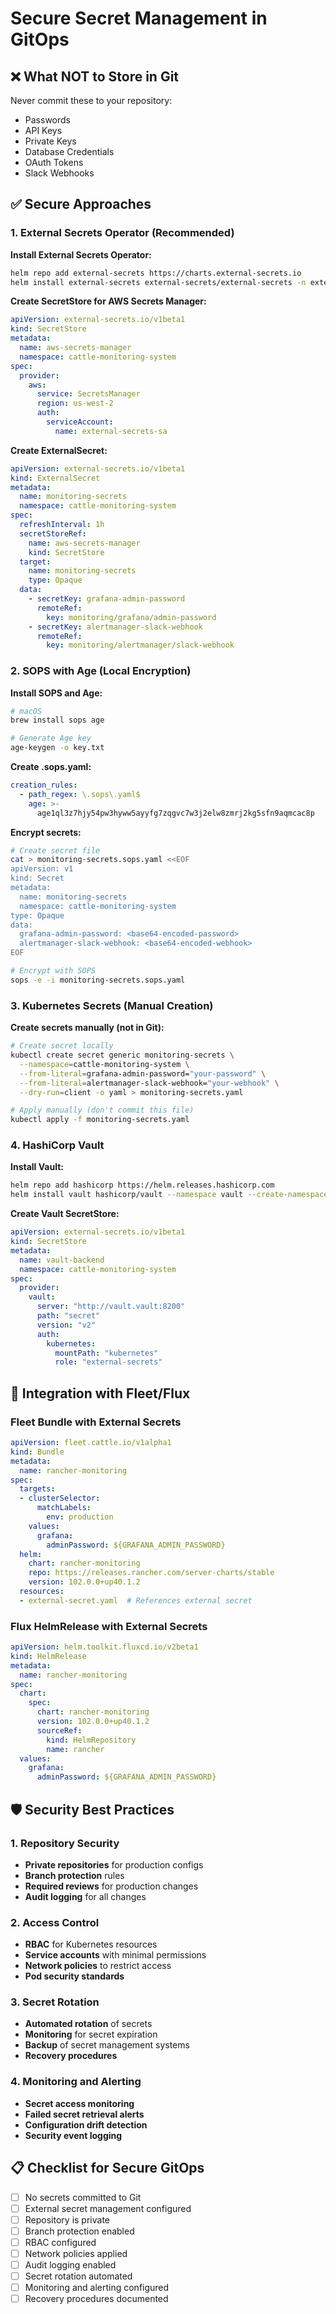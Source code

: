 # Secure Secret Management in GitOps

## ❌ What NOT to Store in Git

Never commit these to your repository:
- Passwords
- API Keys
- Private Keys
- Database Credentials
- OAuth Tokens
- Slack Webhooks

## ✅ Secure Approaches

### 1. External Secrets Operator (Recommended)

**Install External Secrets Operator:**
```bash
helm repo add external-secrets https://charts.external-secrets.io
helm install external-secrets external-secrets/external-secrets -n external-secrets --create-namespace
```

**Create SecretStore for AWS Secrets Manager:**
```yaml
apiVersion: external-secrets.io/v1beta1
kind: SecretStore
metadata:
  name: aws-secrets-manager
  namespace: cattle-monitoring-system
spec:
  provider:
    aws:
      service: SecretsManager
      region: us-west-2
      auth:
        serviceAccount:
          name: external-secrets-sa
```

**Create ExternalSecret:**
```yaml
apiVersion: external-secrets.io/v1beta1
kind: ExternalSecret
metadata:
  name: monitoring-secrets
  namespace: cattle-monitoring-system
spec:
  refreshInterval: 1h
  secretStoreRef:
    name: aws-secrets-manager
    kind: SecretStore
  target:
    name: monitoring-secrets
    type: Opaque
  data:
    - secretKey: grafana-admin-password
      remoteRef:
        key: monitoring/grafana/admin-password
    - secretKey: alertmanager-slack-webhook
      remoteRef:
        key: monitoring/alertmanager/slack-webhook
```

### 2. SOPS with Age (Local Encryption)

**Install SOPS and Age:**
```bash
# macOS
brew install sops age

# Generate Age key
age-keygen -o key.txt
```

**Create .sops.yaml:**
```yaml
creation_rules:
  - path_regex: \.sops\.yaml$
    age: >-
      age1ql3z7hjy54pw3hyww5ayyfg7zqgvc7w3j2elw8zmrj2kg5sfn9aqmcac8p
```

**Encrypt secrets:**
```bash
# Create secret file
cat > monitoring-secrets.sops.yaml <<EOF
apiVersion: v1
kind: Secret
metadata:
  name: monitoring-secrets
  namespace: cattle-monitoring-system
type: Opaque
data:
  grafana-admin-password: <base64-encoded-password>
  alertmanager-slack-webhook: <base64-encoded-webhook>
EOF

# Encrypt with SOPS
sops -e -i monitoring-secrets.sops.yaml
```

### 3. Kubernetes Secrets (Manual Creation)

**Create secrets manually (not in Git):**
```bash
# Create secret locally
kubectl create secret generic monitoring-secrets \
  --namespace=cattle-monitoring-system \
  --from-literal=grafana-admin-password="your-password" \
  --from-literal=alertmanager-slack-webhook="your-webhook" \
  --dry-run=client -o yaml > monitoring-secrets.yaml

# Apply manually (don't commit this file)
kubectl apply -f monitoring-secrets.yaml
```

### 4. HashiCorp Vault

**Install Vault:**
```bash
helm repo add hashicorp https://helm.releases.hashicorp.com
helm install vault hashicorp/vault --namespace vault --create-namespace
```

**Create Vault SecretStore:**
```yaml
apiVersion: external-secrets.io/v1beta1
kind: SecretStore
metadata:
  name: vault-backend
  namespace: cattle-monitoring-system
spec:
  provider:
    vault:
      server: "http://vault.vault:8200"
      path: "secret"
      version: "v2"
      auth:
        kubernetes:
          mountPath: "kubernetes"
          role: "external-secrets"
```

## 🔧 Integration with Fleet/Flux

### Fleet Bundle with External Secrets
```yaml
apiVersion: fleet.cattle.io/v1alpha1
kind: Bundle
metadata:
  name: rancher-monitoring
spec:
  targets:
  - clusterSelector:
      matchLabels:
        env: production
    values:
      grafana:
        adminPassword: ${GRAFANA_ADMIN_PASSWORD}
  helm:
    chart: rancher-monitoring
    repo: https://releases.rancher.com/server-charts/stable
    version: 102.0.0+up40.1.2
  resources:
  - external-secret.yaml  # References external secret
```

### Flux HelmRelease with External Secrets
```yaml
apiVersion: helm.toolkit.fluxcd.io/v2beta1
kind: HelmRelease
metadata:
  name: rancher-monitoring
spec:
  chart:
    spec:
      chart: rancher-monitoring
      version: 102.0.0+up40.1.2
      sourceRef:
        kind: HelmRepository
        name: rancher
  values:
    grafana:
      adminPassword: ${GRAFANA_ADMIN_PASSWORD}
```

## 🛡️ Security Best Practices

### 1. Repository Security
- **Private repositories** for production configs
- **Branch protection** rules
- **Required reviews** for production changes
- **Audit logging** for all changes

### 2. Access Control
- **RBAC** for Kubernetes resources
- **Service accounts** with minimal permissions
- **Network policies** to restrict access
- **Pod security standards**

### 3. Secret Rotation
- **Automated rotation** of secrets
- **Monitoring** for secret expiration
- **Backup** of secret management systems
- **Recovery procedures**

### 4. Monitoring and Alerting
- **Secret access monitoring**
- **Failed secret retrieval alerts**
- **Configuration drift detection**
- **Security event logging**

## 📋 Checklist for Secure GitOps

- [ ] No secrets committed to Git
- [ ] External secret management configured
- [ ] Repository is private
- [ ] Branch protection enabled
- [ ] RBAC configured
- [ ] Network policies applied
- [ ] Audit logging enabled
- [ ] Secret rotation automated
- [ ] Monitoring and alerting configured
- [ ] Recovery procedures documented 